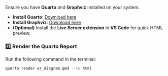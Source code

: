 Ensure you have **Quarto** and **Graphviz** installed on your system.

- **Install Quarto**: [Download here](https://quarto.org/docs/get-started/)
- **Install Graphviz**: [Download here](https://graphviz.gitlab.io/download/)
- **(Optional)** Install the **Live Server extension** in **VS Code** for quick HTML preview.

### **2️⃣ Render the Quarto Report**
Run the following command in the terminal:
```sh
quarto render er_diagram.qmd --to html
